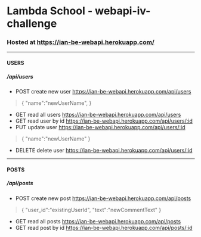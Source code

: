 # Lambda School - webapi-iv-challenge
### Hosted at https://ian-be-webapi.herokuapp.com/
---
#### USERS
##### /api/users

- POST create new user https://ian-be-webapi.herokuapp.com/api/users
> {
>   "name":"newUserName",
> }

- GET read all users https://ian-be-webapi.herokuapp.com/api/users
- GET read user by id https://ian-be-webapi.herokuapp.com/api/users/:id
- PUT update user https://ian-be-webapi.herokuapp.com/api/users/:id
> {
>    "name":"newUserName"
> }

- DELETE delete user https://ian-be-webapi.herokuapp.com/api/users/:id

---
#### POSTS
##### /api/posts

- POST create new post https://ian-be-webapi.herokuapp.com/api/posts
> {
>   "user_id":"existingUserId",
>    "text":"newCommentText"
> }

- GET read all posts https://ian-be-webapi.herokuapp.com/api/posts
- GET read post by id https://ian-be-webapi.herokuapp.com/api/posts/:id
<!-- - PUT update post https://ian-be-webapi.herokuapp.com/api/posts/:id
> {
>   "user_id":"existingUserId",
>    "text":"newCommentText"
> } -->

<!-- - DELETE delete post https://ian-be-webapi.herokuapp.com/api/posts/:id -->